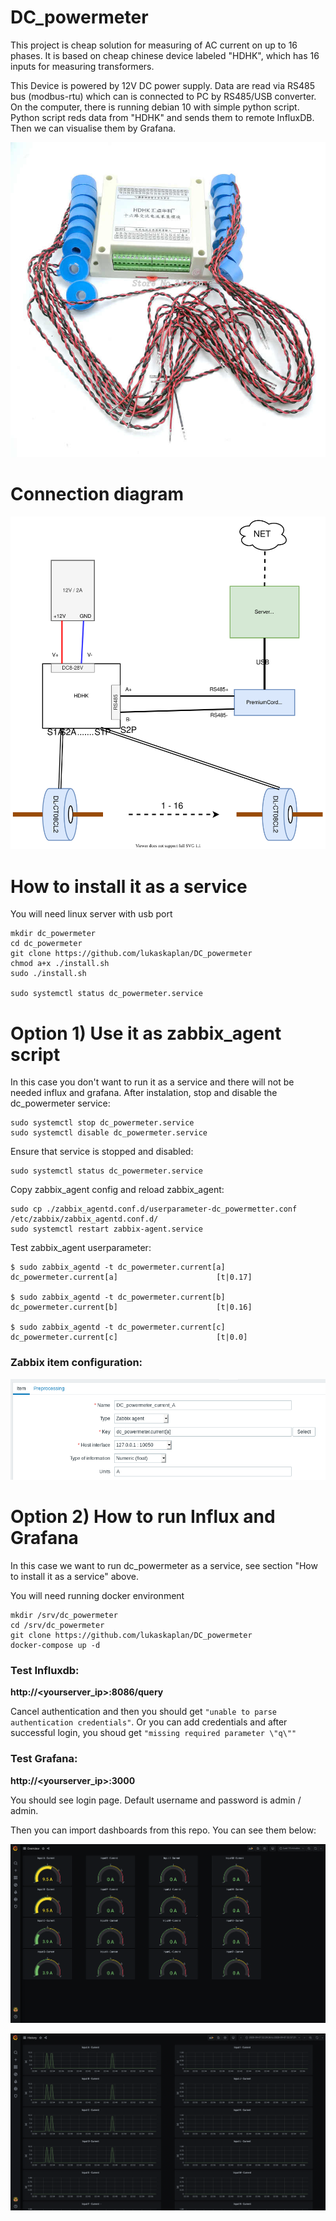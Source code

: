 # DC_powermeter

This project is cheap solution for measuring of AC current on up to 16 phases. It is based on cheap chinese device labeled "HDHK", which has 16 inputs for measuring transformers.

This Device is powered by 12V DC power supply. Data are read via RS485 bus (modbus-rtu) which can is connected to PC by RS485/USB converter. On the computer, there is running debian 10 with simple python script. Python script reds data from "HDHK" and sends them to remote InfluxDB. Then we can visualise them by Grafana.

![hdhk - chinese rs485 ampermeter](https://github.com/lukaskaplan/DC_powermeter/blob/master/images/HDHK.jpg) 

# Connection diagram
![Connection diagram](https://github.com/lukaskaplan/DC_powermeter/blob/master/DC_powermeter.svg)

# How to install it as a service
You will need linux server with usb port

```
mkdir dc_powermeter
cd dc_powermeter
git clone https://github.com/lukaskaplan/DC_powermeter
chmod a+x ./install.sh
sudo ./install.sh

sudo systemctl status dc_powermeter.service
```
# Option 1) Use it as zabbix_agent script
In this case you don't want to run it as a service and there will not be needed influx and grafana.
After instalation, stop and disable the dc_powermeter service:

```
sudo systemctl stop dc_powermeter.service
sudo systemctl disable dc_powermeter.service
``` 

Ensure that service is stopped and disabled:

```
sudo systemctl status dc_powermeter.service
```

Copy zabbix_agent config and reload zabbix_agent:

```
sudo cp ./zabbix_agentd.conf.d/userparameter-dc_powermetter.conf /etc/zabbix/zabbix_agentd.conf.d/
sudo systemctl restart zabbix-agent.service
```

Test zabbix_agent userparameter:

```
$ sudo zabbix_agentd -t dc_powermeter.current[a]
dc_powermeter.current[a]                      [t|0.17]

$ sudo zabbix_agentd -t dc_powermeter.current[b]
dc_powermeter.current[b]                      [t|0.16]

$ sudo zabbix_agentd -t dc_powermeter.current[c]
dc_powermeter.current[c]                      [t|0.0]

```
### Zabbix item configuration:

![Zabbix item configuration](https://github.com/lukaskaplan/DC_powermeter/blob/master/images/zabbix_item.png) 


# Option 2) How to run Influx and Grafana
In this case we want to run dc_powermeter as a service, see section "How to install it as a service" above.

You will need running docker environment

```
mkdir /srv/dc_powermeter
cd /srv/dc_powermeter
git clone https://github.com/lukaskaplan/DC_powermeter
docker-compose up -d
```

### Test Influxdb:

**http://<yourserver_ip>:8086/query**

Cancel authentication and then you should get `"unable to parse authentication credentials"`. Or you can add credentials and after successful login, you shoud get `"missing required parameter \"q\""`


### Test Grafana:

**http://<yourserver_ip>:3000**

You should see login page. Default username and password is admin / admin.

Then you can import dashboards from this repo. You can see them below:

![Grafana owerview dashboard screenshot](https://github.com/lukaskaplan/DC_powermeter/blob/master/images/screenshot1.png)

![Grafana history dashboard screenshot](https://github.com/lukaskaplan/DC_powermeter/blob/master/images/screenshot2.png)



